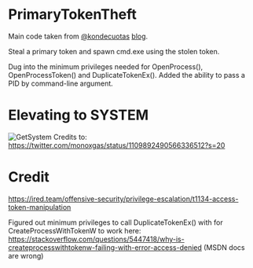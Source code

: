 # PrimaryTokenTheft
Main code taken from [@kondecuotas](https://twitter.com/kondencuotas) [blog](https://ired.team/).

Steal a primary token and spawn cmd.exe using the stolen token.

Dug into the minimum privileges needed for OpenProcess(), OpenProcessToken() and DuplicateTokenEx(). Added the ability to pass a PID by command-line argument.

# Elevating to SYSTEM 
![GetSystem](https://raw.githubusercontent.com/justinbui/PrimaryTokenTheft/master/image.png)
Credits to: https://twitter.com/monoxgas/status/1109892490566336512?s=20

# Credit 
https://ired.team/offensive-security/privilege-escalation/t1134-access-token-manipulation

Figured out minimum privileges to call DuplicateTokenEx() with for CreateProcessWithTokenW to work here: https://stackoverflow.com/questions/5447418/why-is-createprocesswithtokenw-failing-with-error-access-denied (MSDN docs are wrong)
